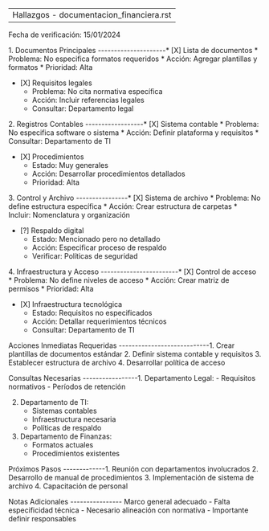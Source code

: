 |                                          |
|------------------------------------------|
| Hallazgos - documentacion_financiera.rst |

Fecha de verificación: 15/01/2024

1\. Documentos Principales ---------------------\* \[X\] Lista de
documentos \* Problema: No especifica formatos requeridos \* Acción:
Agregar plantillas y formatos \* Prioridad: Alta

- \[X\] Requisitos legales  
  - Problema: No cita normativa específica
  - Acción: Incluir referencias legales
  - Consultar: Departamento legal

2\. Registros Contables ------------------\* \[X\] Sistema contable \*
Problema: No especifica software o sistema \* Acción: Definir plataforma
y requisitos \* Consultar: Departamento de TI

- \[X\] Procedimientos  
  - Estado: Muy generales
  - Acción: Desarrollar procedimientos detallados
  - Prioridad: Alta

3\. Control y Archivo ----------------\* \[X\] Sistema de archivo \*
Problema: No define estructura específica \* Acción: Crear estructura de
carpetas \* Incluir: Nomenclatura y organización

- \[?\] Respaldo digital  
  - Estado: Mencionado pero no detallado
  - Acción: Especificar proceso de respaldo
  - Verificar: Políticas de seguridad

4\. Infraestructura y Acceso ------------------------\* \[X\] Control de
acceso \* Problema: No define niveles de acceso \* Acción: Crear matriz
de permisos \* Prioridad: Alta

- \[X\] Infraestructura tecnológica  
  - Estado: Requisitos no especificados
  - Acción: Detallar requerimientos técnicos
  - Consultar: Departamento de TI

Acciones Inmediatas Requeridas ----------------------------1. Crear
plantillas de documentos estándar 2. Definir sistema contable y
requisitos 3. Establecer estructura de archivo 4. Desarrollar política
de acceso

Consultas Necesarias -----------------1. Departamento Legal: -
Requisitos normativos - Períodos de retención

2.  Departamento de TI:
    - Sistemas contables
    - Infraestructura necesaria
    - Políticas de respaldo
3.  Departamento de Finanzas:
    - Formatos actuales
    - Procedimientos existentes

Próximos Pasos -------------1. Reunión con departamentos involucrados 2.
Desarrollo de manual de procedimientos 3. Implementación de sistema de
archivo 4. Capacitación de personal

Notas Adicionales ---------------- Marco general adecuado - Falta
especificidad técnica - Necesario alineación con normativa - Importante
definir responsables
